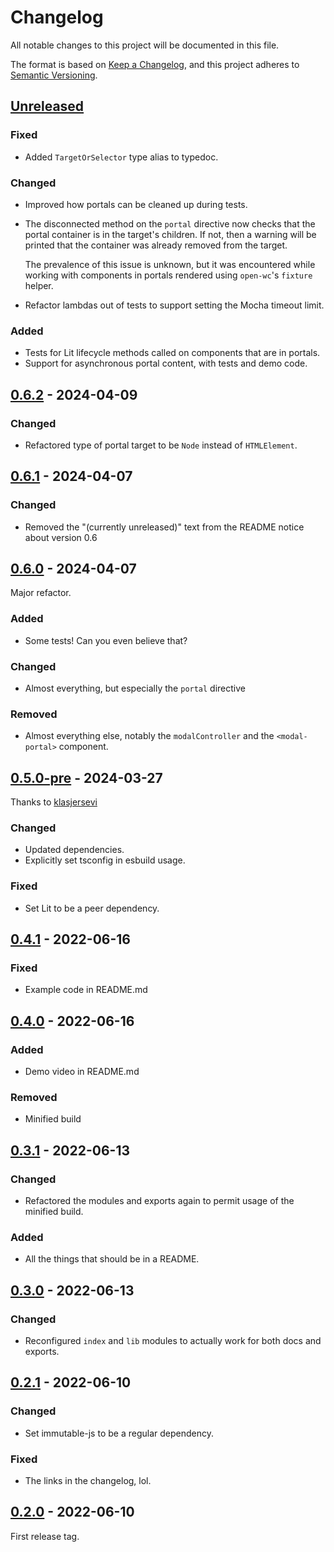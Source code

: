 # Changelog

All notable changes to this project will be documented in this file.

The format is based on [Keep a Changelog](https://keepachangelog.com/en/1.0.0/),
and this project adheres to [Semantic Versioning](https://semver.org/spec/v2.0.0.html).

## [Unreleased]

### Fixed
- Added `TargetOrSelector` type alias to typedoc.

### Changed
- Improved how portals can be cleaned up during tests.
- The disconnected method on the `portal` directive now checks that the portal container is in the target's children.
  If not, then a warning will be printed that the container was already removed from the target.

  The prevalence of this issue is unknown, but it was encountered while working with components
  in portals rendered using `open-wc`'s `fixture` helper.
- Refactor lambdas out of tests to support setting the Mocha timeout limit.

### Added
- Tests for Lit lifecycle methods called on components that are in portals.
- Support for asynchronous portal content, with tests and demo code.

## [0.6.2] - 2024-04-09

### Changed
- Refactored type of portal target to be `Node` instead of `HTMLElement`.

## [0.6.1] - 2024-04-07

### Changed
- Removed the "(currently unreleased)" text from the README notice about version 0.6

## [0.6.0] - 2024-04-07

Major refactor.

### Added
- Some tests! Can you even believe that?

### Changed
- Almost everything, but especially the `portal` directive

### Removed
- Almost everything else, notably the `modalController` and the `<modal-portal>` component.

## [0.5.0-pre] - 2024-03-27
Thanks to [klasjersevi](https://github.com/klasjersevi)

### Changed
- Updated dependencies.
- Explicitly set tsconfig in esbuild usage.

### Fixed
- Set Lit to be a peer dependency.

## [0.4.1] - 2022-06-16
### Fixed
- Example code in README.md

## [0.4.0] - 2022-06-16
### Added
- Demo video in README.md

### Removed
- Minified build

## [0.3.1] - 2022-06-13
### Changed
- Refactored the modules and exports again to permit usage of the minified build.

### Added
- All the things that should be in a README.

## [0.3.0] - 2022-06-13
### Changed
- Reconfigured `index` and `lib` modules to actually work for both docs and exports.

## [0.2.1] - 2022-06-10
### Changed
- Set immutable-js to be a regular dependency.

### Fixed
- The links in the changelog, lol.

## [0.2.0] - 2022-06-10
First release tag.

[Unreleased]: https://github.com/nicholas-wilcox/lit-modal-portal/compare/v0.6.2...HEAD
[0.6.2]: https://github.com/nicholas-wilcox/lit-modal-portal/compare/v0.6.1...v0.6.2
[0.6.1]: https://github.com/nicholas-wilcox/lit-modal-portal/compare/v0.6.0...v0.6.1
[0.6.0]: https://github.com/nicholas-wilcox/lit-modal-portal/compare/v0.5.0-pre...v0.6.0
[0.5.0-pre]: https://github.com/nicholas-wilcox/lit-modal-portal/compare/v0.4.1...v0.5.0-pre
[0.4.1]: https://github.com/nicholas-wilcox/lit-modal-portal/compare/v0.4.0...v0.4.1
[0.4.0]: https://github.com/nicholas-wilcox/lit-modal-portal/compare/v0.3.1...v0.4.0
[0.3.1]: https://github.com/nicholas-wilcox/lit-modal-portal/compare/v0.3.0...v0.3.1
[0.3.0]: https://github.com/nicholas-wilcox/lit-modal-portal/compare/v0.2.1...v0.3.0
[0.2.1]: https://github.com/nicholas-wilcox/lit-modal-portal/compare/v0.2.0...v0.2.1
[0.2.0]: https://github.com/nicholas-wilcox/lit-modal-portal/releases/tag/v0.2.0
